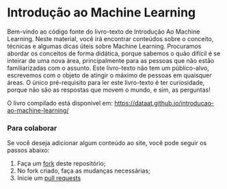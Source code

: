 # Introdução ao Machine Learning

Bem-vindo ao código fonte do livro-texto de Introdução Ao Machine Learning.  Neste material, você irá encontrar conteúdos sobre o conceito, técnicas e algumas dicas úteis sobre Machine Learning. Procuramos abordar os conceitos de forma didática, porque sabemos o quão difícil é se inteirar de uma nova área, principalmente para as pessoas que não estão familiarizadas com o assunto. Este livro-texto não tem um público-alvo, escrevemos com o objeto de atingir o máximo de pessoas em quaisquer áreas. O único pré-requisito para ler este livro-texto é ter curiosidade, porque não são as respostas que movem o mundo, e sim, as perguntas!

O livro compilado está disponível em: https://dataat.github.io/introducao-ao-machine-learning/

### Para colaborar

Se você deseja adicionar algum conteúdo ao site, você pode seguir os passos abaixo:

1. Faça um [fork](https://help.github.com/pt/github/getting-started-with-github/fork-a-repo) deste repositório;
2. No fork criado, faça as mudanças necessárias;
3. Inicie um [pull requests](https://help.github.com/pt/github/collaborating-with-issues-and-pull-requests/about-pull-requests)
